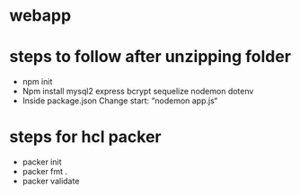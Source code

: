 # webapp

# steps to follow after unzipping folder
- npm init
- Npm install mysql2 express bcrypt sequelize nodemon dotenv
- Inside package.json Change start: “nodemon app.js“

# steps for hcl packer
- packer init
- packer fmt .
- packer validate
